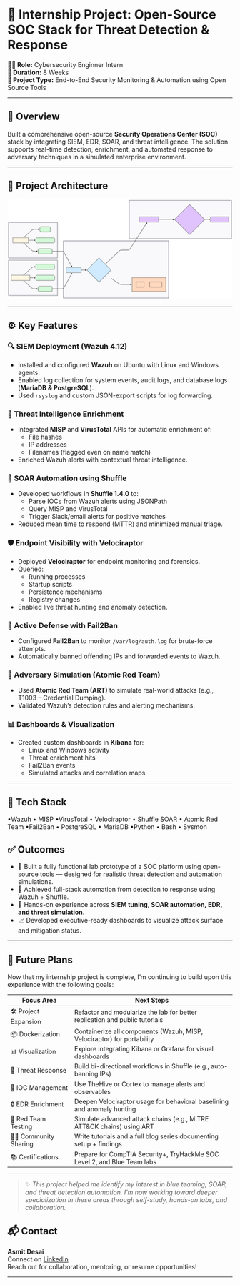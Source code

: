 # 🔐 Internship Project: Open-Source SOC Stack for Threat Detection & Response

**🧑‍💻 Role:** Cybersecurity Enginner Intern  
**📅 Duration:** 8 Weeks  
**📂 Project Type:** End-to-End Security Monitoring & Automation using Open Source Tools

---

## 🧩 Overview

Built a comprehensive open-source **Security Operations Center (SOC)** stack by integrating SIEM, EDR, SOAR, and threat intelligence. The solution supports real-time detection, enrichment, and automated response to adversary techniques in a simulated enterprise environment.

---
## 🧭 Project Architecture

![SOC Architecture Diagram](./architecture.svg)

---

## ⚙️ Key Features

### 🔍 SIEM Deployment (Wazuh 4.12)
- Installed and configured **Wazuh** on Ubuntu with Linux and Windows agents.
- Enabled log collection for system events, audit logs, and database logs (**MariaDB & PostgreSQL**).
- Used `rsyslog` and custom JSON-export scripts for log forwarding.

### 🧠 Threat Intelligence Enrichment
- Integrated **MISP** and **VirusTotal** APIs for automatic enrichment of:
  - File hashes
  - IP addresses
  - Filenames (flagged even on name match)
- Enriched Wazuh alerts with contextual threat intelligence.

### 🚀 SOAR Automation using Shuffle
- Developed workflows in **Shuffle 1.4.0** to:
  - Parse IOCs from Wazuh alerts using JSONPath
  - Query MISP and VirusTotal
  - Trigger Slack/email alerts for positive matches
- Reduced mean time to respond (MTTR) and minimized manual triage.

### 🛡 Endpoint Visibility with Velociraptor
- Deployed **Velociraptor** for endpoint monitoring and forensics.
- Queried:
  - Running processes
  - Startup scripts
  - Persistence mechanisms
  - Registry changes
- Enabled live threat hunting and anomaly detection.

### 🛑 Active Defense with Fail2Ban
- Configured **Fail2Ban** to monitor `/var/log/auth.log` for brute-force attempts.
- Automatically banned offending IPs and forwarded events to Wazuh.

### 🧪 Adversary Simulation (Atomic Red Team)
- Used **Atomic Red Team (ART)** to simulate real-world attacks (e.g., T1003 – Credential Dumping).
- Validated Wazuh’s detection rules and alerting mechanisms.

### 📊 Dashboards & Visualization
- Created custom dashboards in **Kibana** for:
  - Linux and Windows activity
  - Threat enrichment hits
  - Fail2Ban events
  - Simulated attacks and correlation maps

---

## 🧰 Tech Stack
•Wazuh 
• MISP 
•VirusTotal 
• Velociraptor 
• Shuffle SOAR 
• Atomic Red Team
•Fail2Ban 
• PostgreSQL 
• MariaDB 
•Python 
• Bash 
• Sysmon

## ✅ Outcomes

- 🚀 Built a fully functional lab prototype of a SOC platform using open-source tools — designed for realistic threat detection and automation simulations.
- 🔁 Achieved full-stack automation from detection to response using Wazuh + Shuffle.
- 🎯 Hands-on experience across **SIEM tuning, SOAR automation, EDR, and threat simulation**.
- 📈 Developed executive-ready dashboards to visualize attack surface and mitigation status.

---

## 🚀 Future Plans

Now that my internship project is complete, I’m continuing to build upon this experience with the following goals:

| Focus Area                | Next Steps                                                                 |
|--------------------------|-----------------------------------------------------------------------------|
| 🛠 Project Expansion      | Refactor and modularize the lab for better replication and public tutorials |
| 📦 Dockerization         | Containerize all components (Wazuh, MISP, Velociraptor) for portability     |
| 📊 Visualization         | Explore integrating Kibana or Grafana for visual dashboards                 |
| 🔄 Threat Response       | Build bi-directional workflows in Shuffle (e.g., auto-banning IPs)          |
| 📁 IOC Management        | Use TheHive or Cortex to manage alerts and observables                      |
| 🔒 EDR Enrichment        | Deepen Velociraptor usage for behavioral baselining and anomaly hunting     |
| 🧪 Red Team Testing      | Simulate advanced attack chains (e.g., MITRE ATT&CK chains) using ART       |
| 🧑‍💻 Community Sharing   | Write tutorials and a full blog series documenting setup + findings         |
| 📚 Certifications        | Prepare for CompTIA Security+, TryHackMe SOC Level 2, and Blue Team labs    |

---

> ✨ *This project helped me identify my interest in blue teaming, SOAR, and threat detection automation. I’m now working toward deeper specialization in these areas through self-study, hands-on labs, and collaboration.*


## 📬 Contact

**Asmit Desai**  
Connect on [LinkedIn](https://www.linkedin.com/in/asmit-desai-858668230/)  
Reach out for collaboration, mentoring, or resume opportunities!

---
